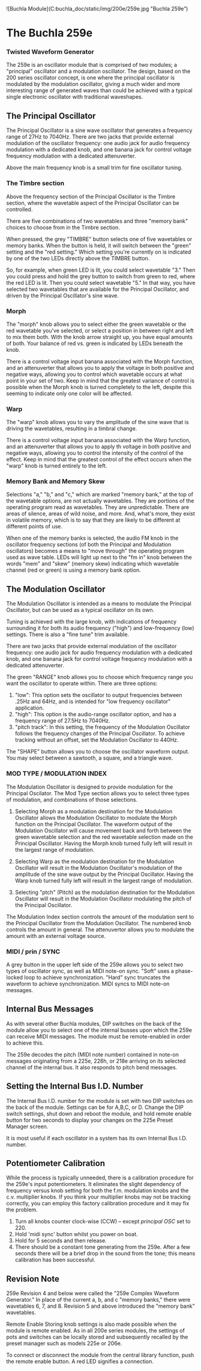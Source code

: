 ![Buchla Module](C:buchla_doc/static/img/200e/259e.jpg "Buchla 259e”)

# The Buchla 259e
### Twisted Waveform Generator

 The 259e is an oscillator module that is comprised of two modules; a "principal" oscillator and a modulation oscillator. The design, based on the 200 series oscillator concept, is one where the principal oscillator is modulated by the modulation oscillator, giving a much wider and more interesting range of generated waves than could be achieved with a typical single electronic oscillator with traditional waveshapes.

## The Principal Oscillator
 The Principal Oscillator is a sine wave oscillator that generates a frequency range of 27Hz to 7040Hz. There are two jacks that provide external modulation of the oscillator frequency: one audio jack for audio frequency modulation with a dedicated knob, and one banana jack for control voltage frequency modulation with a dedicated attenuverter.

 Above the main frequency knob is a small trim for fine oscillator tuning.

### The Timbre section
 Above the frequency section of the Principal Oscillator is the Timbre section, where the wavetable aspect of the Principal Oscillator can be controlled.

 There are five combinations of two wavetables and three "memory bank" choices to choose from in the Timbre section.

 When pressed, the grey "TIMBRE" button selects one of five wavetables or memory banks. When the button is held, it will switch between the "green" setting and the "red setting." Which setting you're currently on is indicated by one of the two LEDs directly above the TIMBRE button.

 So, for example, when green LED is lit, you could select wavetable "3." Then you could press and hold the grey button to switch from green to red, where the red LED is lit. Then you could select wavetable "5." In that way, you have selected two wavetables that are available for the Principal Oscillator, and driven by the Principal Oscillator's sine wave.

### Morph
 The "morph" knob allows you to select either the green wavetable or the red wavetable you've selected, or select a position in between right and left to mix them both. With the knob arrow straight up, you have equal amounts of both. Your balance of red vs. green is indicated by LEDs beneath the knob.

 There is a control voltage input banana associated with the Morph function, and an attenuverter that allows you to apply the voltage in both positive and negative ways, allowing you to control which wavetable occurs at what point in your set of two. Keep in mind that the greatest variance of control is possible when the Morph knob is turned completely to the left, despite this seeming to indicate only one color will be affected.

### Warp
 The "warp" knob allows you to vary the amplitude of the sine wave that is driving the wavetables, resulting in a timbral change.

 There is a control voltage input banana associated with the Warp function, and an attenuverter that allows you to apply th voltage in both positive and negative ways, allowing you to control the intensity of the control of the effect. Keep in mind that the greatest control of the effect occurs when the "warp" knob is turned entirely to the left.

### Memory Bank and Memory Skew
 Selections "a," "b," and "c," which are marked "memory bank," at the top of the wavetable options, are not actually wavetables. They are portions of the operating program read as wavetables. They are unpredictable. There are areas of silence, areas of wild noise, and more. And, what's more, they exist in volatile memory, which is to say that they are likely to be different at different points of use.

 When one of the memory banks is selected, the audio FM knob in the oscillator frequency sections (of both the Principal and Modulation oscillators) becomes a means to "move through" the operating program used as wave table. LEDs will light up next to the "fm in" knob between the words "mem" and "skew" (memory skew) indicating which wavetable channel (red or green) is using a memory bank option.

## The Modulation Oscillator
 The Modulation Oscillator is intended as a means to modulate the Principal Oscillator, but can be used as a typical oscillator on its own.

 Tuning is achieved with the large knob, with indications of frequency surrounding it for both its audio frequency ("high") and low-frequency (low) settings. There is also a "fine tune" trim available.

 There are two jacks that provide external modulation of the oscillator frequency: one audio jack for audio frequency modulation with a dedicated knob, and one banana jack for control voltage frequency modulation with a dedicated attenuverter.

 The green "RANGE" knob allows you to choose which frequency range you want the oscillator to operate within. There are three options:
 1. "low": This option sets the oscillator to output frequencies between .25Hz and 64Hz, and is intended for "low frequency oscillator" application.
 2. "high": This option is the audio-range oscillator option, and has a frequency range of 27.5Hz to 7040Hz.
 3. "pitch track": In this setting, the frequency of the Modulation Oscillator follows the frequency changes of the Principal Oscillator. To achieve tracking without an offset, set the Modulation Oscillator to 440Hz.

 The "SHAPE" button allows you to choose the oscillator waveform output. You may select between a sawtooth, a square, and a triangle wave.

### MOD TYPE / MODULATION INDEX
 The Modulation Oscillator is designed to provide modulation for the Principal Oscilator. The Mod Type section allows you to select three types of modulation, and combinations of those selections.

 1. Selecting Morph as a modulation destination for the Modulation Oscillator allows the Modulation Oscillator to modulate the Morph function on the Principal Oscillator. The waveform output of the Modulation Oscillator will cause movement back and forth between the green wavetable selection and the red wavetable selection made on the Principal Oscillator. Having the Morph knob turned fully left will result in the largest range of modulation.

 2. Selecting Warp as the modulation destination for the Modulation Oscillator will result in the Modulation Oscillator's modulation of the amplitude of the sine wave output by the Principal Oscillator. Having the Warp knob turned fully left will result in the largest range of modulation.

 3. Selecting "ptch" (Pitch) as the modulation destination for the Modulation Oscillator will result in the Modulation Oscillator modulating the pitch of the Principal Oscillator.

 The Modulation Index section controls the amount of the modulation sent to the Principal Oscillator from the Modulation Oscillator. The numbered knob controls the amount in general. The attenuvertor allows you to modulate the amount with an external voltage source.

### MIDI / prin / SYNC
 A grey button in the upper left side of the 259e allows you to select two types of oscillator sync, as well as MIDI note-on sync.
 "Soft" uses a phase-locked loop to achieve synchronization.
 "Hard" sync truncates the waveform to achieve synchronization.
 MIDI syncs to MIDI note-on messages.

## Internal Bus Messages
 As with several other Buchla modules, DIP switches on the back of the module allow you to select one of the internal busses upon which the 259e can receive MIDI messages. The module must be remote-enabled in order to achieve this.

 The 259e decodes the pitch (MIDI note number) contained in note-on messages originating from a 225e, 226h, or 218e arriving on its selected channel of the internal bus. It also responds to pitch bend messages.

## Setting the Internal Bus I.D. Number
 The Internal Bus I.D. number for the module is set with two DIP switches on the back of the module. Settings can be for A,B,C, or D. Change the DIP switch settings, shut down and reboot the module, and hold remote enable button for two seconds to display your changes on the 225e Preset Manager screen.

 It is most useful if each oscillator in a system has its own Internal Bus I.D. number.

## Potentiometer Calibration
 While the process is typically unneeded, there is a calibration procedure for the 259e's input potentiometers. It eliminates the slight dependency of frequency versus knob setting for both the f.m. modulation knobs and the c.v. multiplier knobs. If you think your multiplier knobs may not be tracking correctly, you can employ this factory calibration procedure and it may fix the problem.

1. Turn all knobs counter clock-wise (CCW) – except _principal OSC_ set to 220.
2. Hold 'midi sync' button whilst you power on boat.
3. Hold for 5 seconds and then release.
4. There should be a constant tone generating from the 259e. After a few seconds there will be a brief drop in the sound from the tone; this means calibration has been successful.

## Revision Note

259e Revision 4 and below were called the "259e Complex Waveform Generator." In place of the current a, b, and c "memory banks," there were wavetables 6, 7, and 8. Revision 5 and above introduced the "memory bank" wavetables.

Remote Enable
 Storing knob settings is also made possible when the module is remote enabled. As in all 200e series modules, the settings of pots and switches can be locally stored and subsequently recalled by the preset manager such as models 225e or 206e.

To connect or disconnect the module from the central library function, push the remote enable button. A red LED signifies a connection.
